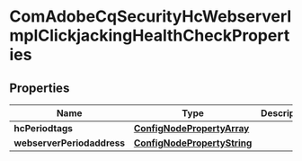 
# ComAdobeCqSecurityHcWebserverImplClickjackingHealthCheckProperties

## Properties
Name | Type | Description | Notes
------------ | ------------- | ------------- | -------------
**hcPeriodtags** | [**ConfigNodePropertyArray**](ConfigNodePropertyArray.md) |  |  [optional]
**webserverPeriodaddress** | [**ConfigNodePropertyString**](ConfigNodePropertyString.md) |  |  [optional]



